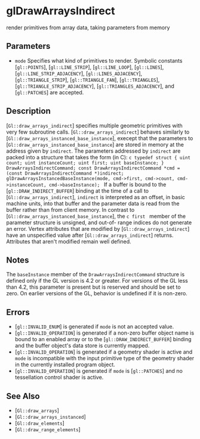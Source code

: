 # glDrawArraysIndirect
render primitives from array data, taking parameters from memory

## Parameters
- `mode`
  Specifies what kind of primitives to render. Symbolic constants
  [`gl::POINTS`], [`gl::LINE_STRIP`], [`gl::LINE_LOOP`], [`gl::LINES`],
  [`gl::LINE_STRIP_ADJACENCY`], [`gl::LINES_ADJACENCY`],
  [`gl::TRIANGLE_STRIP`], [`gl::TRIANGLE_FAN`], [`gl::TRIANGLES`],
  [`gl::TRIANGLE_STRIP_ADJACENCY`], [`gl::TRIANGLES_ADJACENCY`], and
  [`gl::PATCHES`] are accepted.

## Description
[`Gl::draw_arrays_indirect`] specifies multiple geometric primitives
  with very few subroutine calls. [`Gl::draw_arrays_indirect`] behaves
  similarly to [`Gl::draw_arrays_instanced_base_instance`], execept that
  the parameters to [`Gl::draw_arrays_instanced_base_instance`] are
  stored in memory at the address given by `indirect`.
The parameters addressed by `indirect` are packed into a structure
  that takes the form (in C): ```c typedef struct { uint count; uint
  instanceCount; uint first; uint baseInstance; }
  DrawArraysIndirectCommand; const DrawArraysIndirectCommand *cmd =
  (const DrawArraysIndirectCommand *)indirect;
  glDrawArraysInstancedBaseInstance(mode, cmd->first, cmd->count,
  cmd->instanceCount, cmd->baseInstance); ```
If a buffer is bound to the [`gl::DRAW_INDIRECT_BUFFER`] binding at
  the time of a call to [`Gl::draw_arrays_indirect`], `indirect` is
  interpreted as an offset, in basic machine units, into that buffer and
  the parameter data is read from the buffer rather than from client
  memory.
In contrast to [`Gl::draw_arrays_instanced_base_instance`], the ```c
  first ``` member of the parameter structure is unsigned, and out-of-
  range indices do not generate an error.
Vertex attributes that are modified by [`Gl::draw_arrays_indirect`]
  have an unspecified value after [`Gl::draw_arrays_indirect`] returns.
  Attributes that aren't modified remain well defined.

## Notes
The `baseInstance` member of the `DrawArraysIndirectCommand` structure
  is defined only if the GL version is 4.2 or greater. For versions of
  the GL less than 4.2, this parameter is present but is reserved and
  should be set to zero. On earlier versions of the GL, behavior is
  undefined if it is non-zero.

## Errors
- [`gl::INVALID_ENUM`] is generated if `mode` is not an accepted value.
- [`gl::INVALID_OPERATION`] is generated if a non-zero buffer object
  name is bound to an enabled array or to the
  [`gl::DRAW_INDIRECT_BUFFER`] binding and the buffer object's data
  store is currently mapped.
- [`gl::INVALID_OPERATION`] is generated if a geometry shader is active
  and `mode` is incompatible with the input primitive type of the
  geometry shader in the currently installed program object.
- [`gl::INVALID_OPERATION`] is generated if `mode` is [`gl::PATCHES`]
  and no tessellation control shader is active.

## See Also
- [`Gl::draw_arrays`]
- [`Gl::draw_arrays_instanced`]
- [`Gl::draw_elements`]
- [`Gl::draw_range_elements`]
